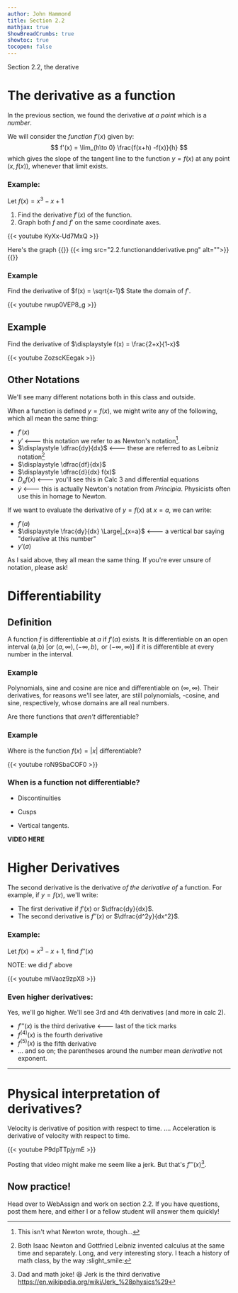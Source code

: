 ```yaml
---
author: John Hammond
title: Section 2.2
mathjax: true
ShowBreadCrumbs: true
showtoc: true
tocopen: false
---
```


Section 2.2, the derative 

<!--more-->

# The derivative as a function

In the previous section, we found the derivative *at a point* which is a *number*.

We will consider the *function* $f'(x)$ given by:
$$
f'(x) = \lim_{h\to 0} \frac{f(x+h) -f(x)}{h}
$$
which gives the slope of the tangent line to the function $y=f(x)$ at any point $(x, f(x))$, whenever that limit exists.


### Example: 
Let $f(x) = x^3 - x + 1$
1. Find the derivative $f'(x)$ of the function.
2. Graph both $f$ and $f'$ on the same coordinate axes.

{{< youtube KyXx-Ud7MxQ >}}

Here's the graph
{{<spoiler>}}
{{< img src="2.2.functionandderivative.png" alt="">}}
{{</spoiler>}}

### Example
Find the derivative  of $f(x) = \sqrt{x-1}$ State the domain of $f'$. 

{{< youtube rwup0VEP8_g >}}

## Example
Find the derivative of $\displaystyle f(x) = \frac{2+x}{1-x}$

{{< youtube ZozscKEegak >}}

## Other Notations

We'll see many different notations both in this class and outside. 

When a function is defined $y=f(x)$, we might write any of the following, which all mean the same thing: 

* $f'(x)$
* $y'$     <--- this notation we refer to as Newton's notation[^0].
* $\displaystyle \dfrac{dy}{dx}$ <--- these are referred to as Leibniz notation[^1]
* $\displaystyle \dfrac{df}{dx}$
* $\displaystyle \dfrac{d}{dx} f(x)$
* $\displaystyle D_x f(x)$   <--- you'll see this in Calc 3 and differential equations
* $\dot{y}$  <---  this is actually Newton's notation from *Principia*. Physicists often use this in homage to Newton.


If we want to evaluate the derivative of $y=f(x)$ at $x=a$,  we can write:
* $f'(a)$
* $\displaystyle \frac{dy}{dx} \Large|_{x=a}$    <--- a vertical bar saying "derivative at this number"
* $y'(a)$



As I said above, they all mean the same thing. If you're ever unsure of notation, please ask!



# Differentiability

## Definition
A function $f$ is differentiable at $a$ if $f'(a)$ exists. It is differentiable on an open interval (a,b)   [or $(a, \infty), (-\infty, b), \text{ or } (-\infty, \infty)$] if it is differentible at every number in the interval.

### Example
Polynomials, sine and cosine are nice and differentiable on $(\infty, \infty)$. Their derivatives, for reasons we'll see later, are still polynomials, -cosine, and sine, respectively, whose domains are all real numbers. 

Are there functions that *aren't* differentiable? 

### Example
Where is the function $f(x) = |x|$ differentiable? 

{{< youtube roN9SbaCOF0 >}}


### When is a function not differentiable?

- Discontinuities

- Cusps

- Vertical tangents.

**VIDEO HERE**

# Higher Derivatives

The second derivative is the derivative *of the derivative of* a function.    For example, if $y=f(x)$, we'll write:

* The first derivative if $f'(x)$ or $\dfrac{dy}{dx}$.
* The second derivative is $f''(x)$ or $\dfrac{d^2y}{dx^2}$.

### Example:
Let $f(x) = x^3 - x + 1$, find $f''(x)$   

NOTE: we did $f'$ above

{{< youtube mIVaoz9zpX8 >}}


### Even higher derivatives: 

Yes, we'll go higher. We'll see 3rd and 4th derivatives (and more in calc 2). 

* $f'''(x)$ is the third derivative  <--- last of the tick marks
* $f^{(4)}(x)$ is the fourth derivative 
* $f^{(5)}(x)$ is the fifth derivative 
* ... and so on; the parentheses around the number mean *derivative* not exponent.

-----

# Physical interpretation of derivatives? 

Velocity is derivative of position with respect to time.
....
Acceleration is derivative of velocity with respect to time.

{{< youtube P9dpTTpjymE >}}

Posting that video might make me seem like a jerk. But that's $f'''(x)$[^2]. 


##  Now practice!

Head over to WebAssign and work on section 2.2. If you have questions, post them here, and either I or a fellow student will answer them quickly!

[^0]: This isn't what Newton wrote, though...
[^1]: Both Isaac Newton and Gottfried Leibniz invented calculus at the same time and separately. Long, and very interesting story. I teach a history of math class, by the way :slight_smile: 
[^2]: Dad and math joke! :laughing:  Jerk is the third derivative https://en.wikipedia.org/wiki/Jerk_%28physics%29
